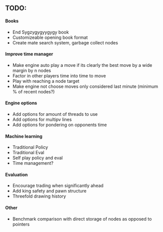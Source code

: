 ## TODO:

#### Books
 - End Sygzygygyygygy book
 - Customizeable opening book format
 - Create mate search system, garbage collect nodes

#### Improve time manager
 - Make engine auto play a move if its clearly the best move by a wide margin by n nodes
 - Factor in other players time into time to move
 - Play with reaching a node target
 - Make engine not choose moves only considered last minute (minimum % of recent nodes?)

#### Engine options
 - Add options for amount of threads to use
 - Add options for multipv lines
 - Add options for pondering on opponents time

#### Machine learning
 - Traditional Policy
 - Traditional Eval
 - Self play policy and eval
 - Time management?

#### Evaluation
 - Encourage trading when significantly ahead
 - Add king safety and pawn structure
 - Threefold drawing history

#### Other
 - Benchmark comparison with direct storage of nodes as opposed to pointers
